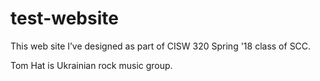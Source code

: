 # test-website
This web site I’ve designed as part of CISW 320 Spring '18 class of SCC.

Tom Hat is Ukrainian rock music group.
